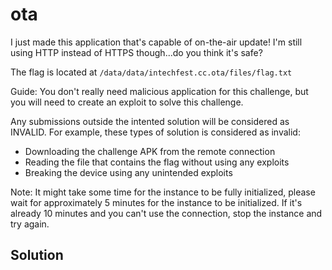 # ota

I just made this application that's capable of on-the-air update!
I'm still using HTTP instead of HTTPS though...do you think it's safe?

The flag is located at `/data/data/intechfest.cc.ota/files/flag.txt`

Guide:
You don't really need malicious application for this challenge, but you will need to create an exploit to solve this challenge.

Any submissions outside the intented solution will be considered as INVALID.
For example, these types of solution is considered as invalid:

- Downloading the challenge APK from the remote connection
- Reading the file that contains the flag without using any exploits
- Breaking the device using any unintended exploits

Note:
It might take some time for the instance to be fully initialized, please wait for approximately 5 minutes for the instance to be initialized. If it's already 10 minutes and you can't use the connection, stop the instance and try again.

## Solution



